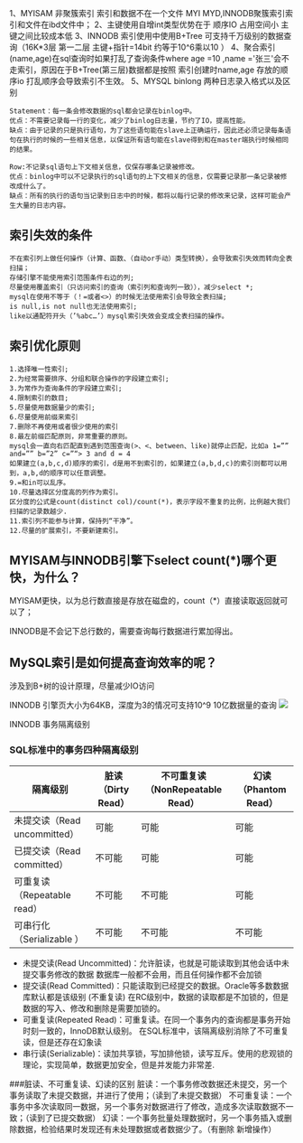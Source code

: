 1、MYISAM 非聚簇索引 索引和数据不在一个文件 MYI MYD,INNODB聚簇索引索引和文件在ibd文件中；
2、主键使用自增int类型优势在于 顺序IO 占用空间小 主键之间比较成本低
3、INNODB 索引使用中使用B+Tree 可支持千万级别的数据查询（16K*3层 第一二层 主键+指针=14bit 约等于10^6乘以10 ）
4、聚合索引(name,age)在sql查询时如果打乱了查询条件where age =10 ,name ='张三'会不走索引，原因在于B+Tree(第三层)数据都是按照
索引创建时name,age 存放的顺序io 打乱顺序会导致索引不生效。
5、MYSQL binlong 两种日志录入格式以及区别

```
Statement：每一条会修改数据的sql都会记录在binlog中。
优点：不需要记录每一行的变化，减少了binlog日志量，节约了IO，提高性能。
缺点：由于记录的只是执行语句，为了这些语句能在slave上正确运行，因此还必须记录每条语句在执行的时候的一些相关信息，以保证所有语句能在slave得到和在master端执行时候相同的结果。

Row:不记录sql语句上下文相关信息，仅保存哪条记录被修改。
优点：binlog中可以不记录执行的sql语句的上下文相关的信息，仅需要记录那一条记录被修改成什么了。
缺点：所有的执行的语句当记录到日志中的时候，都将以每行记录的修改来记录，这样可能会产生大量的日志内容。
```

## 索引失效的条件

```
不在索引列上做任何操作（计算、函数、（自动or手动）类型转换），会导致索引失效而转向全表扫描；
存储引擎不能使用索引范围条件右边的列;
尽量使用覆盖索引（只访问索引的查询（索引列和查询列一致）），减少select *;
mysql在使用不等于（！=或者<>）的时候无法使用索引会导致全表扫描;
is null,is not null也无法使用索引;
like以通配符开头（’%abc…’）mysql索引失效会变成全表扫描的操作。
```

## 索引优化原则

```
1.选择唯一性索引;
2.为经常需要排序、分组和联合操作的字段建立索引;
3.为常作为查询条件的字段建立索引;
4.限制索引的数目;
5.尽量使用数据量少的索引;
6.尽量使用前缀来索引
7.删除不再使用或者很少使用的索引
8.最左前缀匹配原则，非常重要的原则。
mysql会一直向右匹配直到遇到范围查询(>、<、between、like)就停止匹配，比如a 1=”” and=”” b=”2” c=”“> 3 and d = 4 
如果建立(a,b,c,d)顺序的索引，d是用不到索引的，如果建立(a,b,d,c)的索引则都可以用到，a,b,d的顺序可以任意调整。
9.=和in可以乱序。
10.尽量选择区分度高的列作为索引。
区分度的公式是count(distinct col)/count(*)，表示字段不重复的比例，比例越大我们扫描的记录数越少.
11.索引列不能参与计算，保持列“干净”。
12.尽量的扩展索引，不要新建索引。
```

## MYISAM与INNODB引擎下select count(*)哪个更快，为什么？
MYISAM更快，以为总行数直接是存放在磁盘的，count（*）直接读取返回就可以了；

INNODB是不会记下总行数的，需要查询每行数据进行累加得出。



## MySQL索引是如何提高查询效率的呢？
涉及到B+树的设计原理，尽量减少IO访问

INNODB 引擎页大小为64KB，深度为3的情况可支持10^9 10亿数据量的查询
![](E:\ideaWorkSpace2019\study\study-summary\数据库\mysql\images\B+树结构.jpg)



INNODB 事务隔离级别

### SQL标准中的事务四种隔离级别
| 隔离级别                     | 脏读（Dirty Read） | 不可重复读（NonRepeatable Read） | 幻读（Phantom Read） |
| ---------------------------- | ------------------ | -------------------------------- | -------------------- |
| 未提交读（Read uncommitted） | 可能               | 可能                             | 可能                 |
| 已提交读（Read committed）   | 不可能             | 可能                             | 可能                 |
| 可重复读（Repeatable read）  | 不可能             | 不可能                           | 可能                 |
| 可串行化（Serializable ）    | 不可能             | 不可能                           | 不可能               |

- 未提交读(Read Uncommitted)：允许脏读，也就是可能读取到其他会话中未提交事务修改的数据
  数据库一般都不会用，而且任何操作都不会加锁
- 提交读(Read Committed)：只能读取到已经提交的数据。Oracle等多数数据库默认都是该级别 (不重复读)
  在RC级别中，数据的读取都是不加锁的，但是数据的写入、修改和删除是需要加锁的。
- 可重复读(Repeated Read)：可重复读。在同一个事务内的查询都是事务开始时刻一致的，InnoDB默认级别。
  在SQL标准中，该隔离级别消除了不可重复读，但是还存在幻象读
- 串行读(Serializable)：读加共享锁，写加排他锁，读写互斥。使用的悲观锁的理论，实现简单，数据更加安全，但是并发能力非常差.


###脏读、不可重复读、幻读的区别
脏读：一个事务修改数据还未提交，另一个事务读取了未提交数据，并进行了使用；（读到了未提交数据）
不可重复读：一个事务中多次读取同一数据，另一个事务对数据进行了修改，造成多次读取数据不一致；（读到了已提交数据）
幻读：一个事务批量处理数据时，另一个事务插入或删除数据，检验结果时发现还有未处理数据或者数据少了。（有删除 新增操作）











